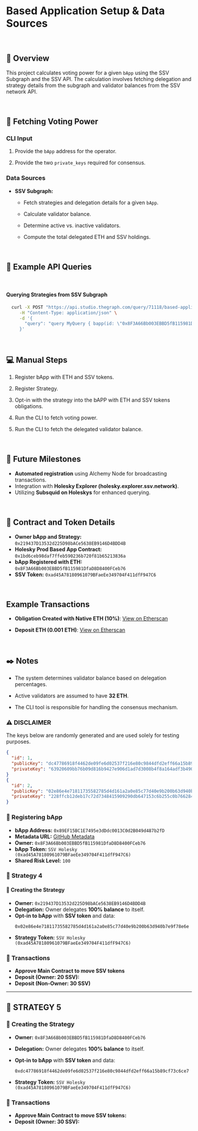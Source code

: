 # __Based Application Setup & Data Sources__

&nbsp;

## :eyes: __Overview__

This project calculates voting power for a given `bApp` using the SSV Subgraph and the SSV API. The calculation involves fetching delegation and strategy details from the subgraph and validator balances from the SSV network API.

&nbsp;

## :postbox: __Fetching Voting Power__

### CLI Input

1. Provide the `bApp` address for the operator.
   
2. Provide the two `private_keys` required for consensus.

### Data Sources

* **SSV Subgraph:**
   
   - Fetch strategies and delegation details for a given `bApp`.
     
   - Calculate validator balance.
  
   - Determine active vs. inactive validators.
  
   - Compute the total delegated ETH and SSV holdings.

&nbsp;

## :satellite: __Example API Queries__

&nbsp;

#### Querying Strategies from SSV Subgraph

```sh
  curl -X POST "https://api.studio.thegraph.com/query/71118/based-applications-ssv-holesky/version/latest/" \
     -H "Content-Type: application/json" \
     -d '{
       "query": "query MyQuery { bapp(id: \"0x8F3A66Bb003EBBD5fB115981DfaD8D8400FCeb76\") { strategies { id strategy { deposits { depositAmount token } balances { id } } obligations { obligatedBalance percentage } } bAppTokens { token totalObligatedBalance } owner { id } } }"
     }'
```

&nbsp;

## :computer: __Manual Steps__

1. Register bApp with ETH and SSV tokens.
   
2. Register Strategy.
   
3. Opt-in with the strategy into the bAPP with ETH and SSV tokens obligations.
   
4. Run the CLI to fetch voting power.
   
5. Run the CLI to fetch the delegated validator balance.

&nbsp;

## :crystal_ball: __Future Milestones__

- **Automated registration** using Alchemy Node for broadcasting transactions.
- Integration with **Holesky Explorer (holesky.explorer.ssv.network)**.
- Utilizing **Subsquid on Holeskys** for enhanced querying.

&nbsp;

## :page_with_curl: __Contract and Token Details__

- **Owner bApp and Strategy:** `0x219437D13532d225D98bACe5638EB9146D4BDD4B`
- **Holesky Prod Based App Contract:** `0x1bd6ceb98daf7ffeb590236b720f81b65213836a`
- **bApp Registered with ETH:** `0x8F3A66Bb003EBBD5fB115981DfaD8D8400FCeb76`
- **SSV Token:** `0xad45A78180961079BFaeEe349704F411dfF947C6`

&nbsp;

## __Example Transactions__

- **Obligation Created with Native ETH (10%)**: [View on Etherscan](https://holesky.etherscan.io/tx/0x334a40a97780a5414284d7520d026b737e0d79b0ff8cd5dfed6057f734542e47)
  
- **Deposit ETH (0.001 ETH)**: [View on Etherscan](https://holesky.etherscan.io/tx/0xfea86a202f3a112ab8de447620f84e30bda6f60284c459b402a0f4c482bb1770)

&nbsp;

## :black_nib: __Notes__

- The system determines validator balance based on delegation percentages.
  
- Active validators are assumed to have **32 ETH**.
  
- The CLI tool is responsible for handling the consensus mechanism.

### ⚠️ DISCLAIMER

The keys below are randomly generated and are used solely for testing purposes.

```json
{
  "id": 1,
  "publicKey": "dc47786918f4462de09fe6d02537f216e80c9844dfd2eff66a15b89cf73c6ce7",
  "privateKey": "63920609bb76b09d816b9427e906d1ad7d3008b4f8a164adf3b4900969ac97fa"
}
{
  "id": 2,
  "publicKey": "02e86e4e71811735582785d4d161a2a0e85c77d40e9b200b63d940b7e9f78e6e",
  "privateKey": "228ffcb12deb17c72d7348415909290db647153c6b255c0b76628496d136b875"
}
```

### 📌 Registering bApp
- **bApp Address:** `0x89EF15BC1E7495e3dDdc0013C0d2B049d487b2fD`
- **Metadata URL:** [GitHub Metadata](https://github.com/ssvlabs/examples/tree/main/simple-block-agreement/based-application/metadata.json)
- **Owner:** `0x8F3A66Bb003EBBD5fB115981DfaD8D8400FCeb76`
- **bApp Token:** `SSV Holesky (0xad45A78180961079BFaeEe349704F411dfF947C6)`
- **Shared Risk Level:** `100`


### 🎯 Strategy 4

#### 🔹 Creating the Strategy
- **Owner:** `0x219437D13532d225D98bACe5638EB9146D4BDD4B`
- **Delegation:** Owner delegates **100% balance** to itself.
- **Opt-in to bApp** with **SSV token** and data:
  ```
  0x02e86e4e71811735582785d4d161a2a0e85c77d40e9b200b63d940b7e9f78e6e
  ```
- **Strategy Token:** `SSV Holesky (0xad45A78180961079BFaeEe349704F411dfF947C6)`

### 🔹 Transactions
- **Approve Main Contract to move SSV tokens**
- **Deposit (Owner: 20 SSV):**
- **Deposit (Non-Owner: 30 SSV)**

---

## 🎯 STRATEGY 5
### 🔹 Creating the Strategy
- **Owner:** `0x8F3A66Bb003EBBD5fB115981DfaD8D8400FCeb76`
- **Delegation:** Owner delegates **100% balance** to itself.
- **Opt-in to bApp** with **SSV token** and data:
  ```
  0xdc47786918f4462de09fe6d02537f216e80c9844dfd2eff66a15b89cf73c6ce7
  ```

- **Strategy Token:** `SSV Holesky (0xad45A78180961079BFaeEe349704F411dfF947C6)`

### 🔹 Transactions
- **Approve Main Contract to move SSV tokens:** 
- **Deposit (Owner: 30 SSV):**

